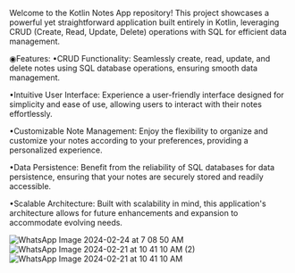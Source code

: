 Welcome to the Kotlin Notes App repository! 
This project showcases a powerful yet straightforward application built entirely in Kotlin, leveraging CRUD (Create, Read, Update, Delete) operations with SQL for efficient data management.

◉Features:
•CRUD Functionality: Seamlessly create, read, update, and delete notes using SQL database operations, ensuring smooth data management.

•Intuitive User Interface: Experience a user-friendly interface designed for simplicity and ease of use, allowing users to interact with their notes effortlessly.

•Customizable Note Management: Enjoy the flexibility to organize and customize your notes according to your preferences, providing a personalized experience.

•Data Persistence: Benefit from the reliability of SQL databases for data persistence, ensuring that your notes are securely stored and readily accessible.

•Scalable Architecture: Built with scalability in mind, this application's architecture allows for future enhancements and expansion to accommodate evolving needs.

![WhatsApp Image 2024-02-24 at 7 08 50 AM](https://github.com/Akshaykomar890/Notes/assets/146421342/9efe6be4-9b82-448f-8218-b47949ce2d7f)
![WhatsApp Image 2024-02-21 at 10 41 10 AM (2)](https://github.com/Akshaykomar890/Notes/assets/146421342/4d506c48-34e0-4f73-8e22-b7985fe91a22)
![WhatsApp Image 2024-02-21 at 10 41 10 AM](https://github.com/Akshaykomar890/Notes/assets/146421342/7ee8a6b2-b31f-4cbf-bfb4-b3e3da45bb64)





